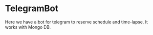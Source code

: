 # TelegramBot

Here we have a bot for telegram to reserve schedule and time-lapse. It works with Mongo DB.
